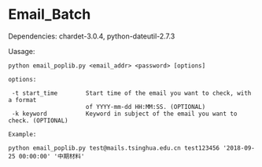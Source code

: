 # Email_Batch

Dependencies: chardet-3.0.4, python-dateutil-2.7.3


Uasage:

```
python email_poplib.py <email_addr> <password> [options]

options:

 -t start_time        Start time of the email you want to check, with a format 
                      of YYYY-mm-dd HH:MM:SS. (OPTIONAL)
 -k keyword           Keyword in subject of the email you want to check. (OPTIONAL)

Example:

python email_poplib.py test@mails.tsinghua.edu.cn test123456 '2018-09-25 00:00:00' '中期材料'

```